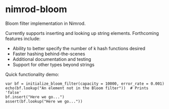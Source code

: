 nimrod-bloom
============

Bloom filter implementation in Nimrod.


Currently supports inserting and looking up string elements. Forthcoming features include:
* Ability to better specify the number of k hash functions desired
* Faster hashing behind-the-scenes
* Additional documentation and testing
* Support for other types beyond strings

Quick functionality demo:
```
var bf = initialize_bloom_filter(capacity = 10000, error_rate = 0.001)
echo(bf.lookup("An element not in the Bloom filter"))  # Prints 'false'
bf.insert("Here we go...")
assert(bf.lookup("Here we go..."))
```

